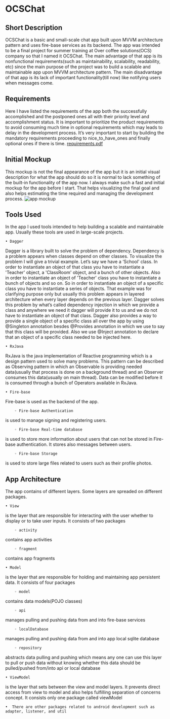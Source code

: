 # OCSChat
## Short Description
OCSChat is a basic and small-scale chat app built upon MVVM architecture pattern and uses fire-base services as its backend. 
The app was intended to be a final project for summer training at Over coffee solutions(OCS) company so that I named it OCSChat.
The main advantage of that app is its nonfunctional requirements(such as maintainability, scalability, readability, etc) since 
the main purpose of the project was to build a scalable and maintainable app upon MVVM architecture pattern. The main 
disadvantage of that app is its lack of important functionality(till now) like notifying users when messages come.

## Requirements 
Here I have listed the requirements of the app both the successfully accomplished and the postponed ones all with their 
priority level and accomplishment status. It is important to prioritize the product requirements to avoid consuming much time 
in optional requirements which may leads to delay in the development process. It’s very important to start by building the 
mandatory requirements proceeding to nice_to_have_ones and finally optional ones if there is time.
[requirements.pdf](https://github.com/hossamnasser938/OCSChat/files/2420293/requirements.pdf)

## Initial Mockup
This mockup is not the final appearance of the app but it is an initial visual description for what the app should do so it is 
normal to lack something of the built-in functionality of the app now. I always make such a fast and initial mockup for the app 
before I start. That helps visualizing the final goal and also helps estimating the time required and managing the development 
process.
![app mockup](https://user-images.githubusercontent.com/27894818/46087628-08712000-c1ab-11e8-8fd8-02bcf254e51b.jpeg)

## Tools Used 
In the app I used tools intended to help building a scalable and maintainable app. Usually these tools are used in large-scale 
projects.
    
    • Dagger
Dagger is a library built to solve the problem of dependency. Dependency is a problem appears when classes depend on other 
classes. To visualize the problem I will give a trivial example. Let’s say we have a ‘School’ class. In order to instantiate an 
object of that class you have to instantiate a 'Teacher' object, a 'ClassRoom' object, and a bunch of other objects. Also in 
order to instantiate an object of 'Teacher' class you have to instantiate a bunch of objects and so on. So in order to 
instantiate an object of a specific class you have to instantiate a series of objects. That example was for clarifying purpose 
only but usually this problem appears in layered architecture when every layer depends on the previous layer. Dagger solves this 
problem by what’s called dependency injection in which we provide a class and anywhere we need it dagger will provide it to us 
and we do not have to instantiate an object of that class. Dagger also provides a way to provide a single object of a specific 
class all over the app by using @Singleton annotation besdes @Provides annotation in which we use to say that this class will 
be provided. Also we use @Inject annotation to declare that an object of a specific class needed to be injected here.
    
    • RxJava 
RxJava is the java implementation of Reactive programming which is a design pattern used to solve many problems. This pattern 
can be described as Observing pattern in which an Observable is providing needed data(usually that process is done on a 
background thread) and an Observer consumes this data(usually on main thread). Data can be modified before it is consumed 
through a bunch of Operators available in RxJava.
    
    • Fire-base
Fire-base is used as the backend of the app.
        
        ◦ Fire-base Authentication 
is used to manage signing and registering users.
        
        ◦ Fire-base Real-time database
is used to store more information about users that can not be stored in Fire-base authentication. It stores also messages 
between users.
        
        ◦ Fire-base Storage
is used to store large files related to users such as their profile photos. 

## App Architecture
The app contains of different layers. Some layers are spreaded on different packages.
    
    • View
is the layer that are responsible for interacting with the user whether to display or to take user inputs. It consists of two 
packages
        
        ◦ activity
contains app activities
        
        ◦ fragment
contains app fragments

    • Model
is the layer that are responsible for holding and maintaining app persistent data. It consists of four packages
        
        ◦ model
contains data models(POJO classes)
        
        ◦ api
manages pulling and pushing data from and into fire-base services
        
        ◦ localDatabase
manages pulling and pushing data from and into app local sqlite database
        
        ◦ repository
abstracts data pulling and pushing which means any one can use this layer to pull or push data without knowing whether this 
data should be pulled/pushed from/into api or local database

    • ViewModel
is the layer that sets between the view and model layers. It prevents direct access from view to model and also helps fulfilling 
separation of concerns concept. It consists only one package called viewModel

    •  There are other packages related to android development such as adapter, listener, and util
